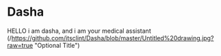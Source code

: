# Dasha
HELLO i am dasha, and i am your medical assistant
(/https://github.com/itsclint/Dasha/blob/master/Untitled%20drawing.jpg?raw=true "Optional Title")

